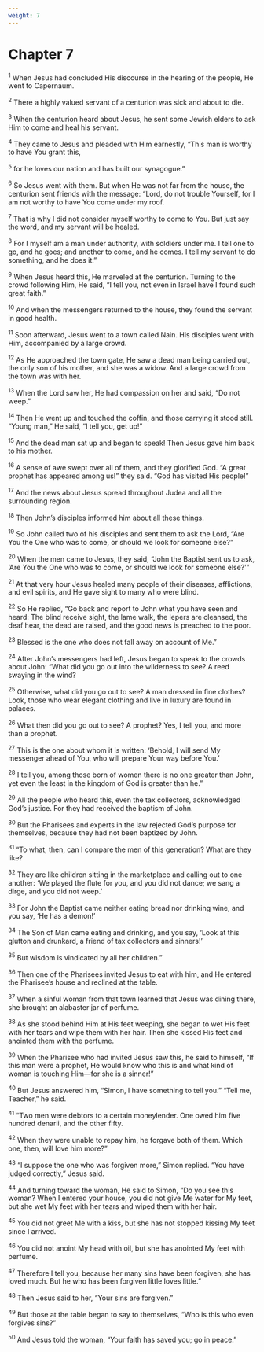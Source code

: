 ```yaml
---
weight: 7
---
```


# Chapter 7

<sup>1</sup> When Jesus had concluded His discourse in the hearing of the people, He went to Capernaum. 

<sup>2</sup> There a highly valued servant of a centurion was sick and about to die. 

<sup>3</sup> When the centurion heard about Jesus, he sent some Jewish elders to ask Him to come and heal his servant. 

<sup>4</sup> They came to Jesus and pleaded with Him earnestly, “This man is worthy to have You grant this, 

<sup>5</sup> for he loves our nation and has built our synagogue.” 

<sup>6</sup> So Jesus went with them. But when He was not far from the house, the centurion sent friends with the message: “Lord, do not trouble Yourself, for I am not worthy to have You come under my roof. 

<sup>7</sup> That is why I did not consider myself worthy to come to You. But just say the word, and my servant will be healed. 

<sup>8</sup> For I myself am a man under authority, with soldiers under me. I tell one to go, and he goes; and another to come, and he comes. I tell my servant to do something, and he does it.” 

<sup>9</sup> When Jesus heard this, He marveled at the centurion. Turning to the crowd following Him, He said, “I tell you, not even in Israel have I found such great faith.” 

<sup>10</sup> And when the messengers returned to the house, they found the servant in good health. 

<sup>11</sup> Soon afterward, Jesus went to a town called Nain. His disciples went with Him, accompanied by a large crowd. 

<sup>12</sup> As He approached the town gate, He saw a dead man being carried out, the only son of his mother, and she was a widow. And a large crowd from the town was with her. 

<sup>13</sup> When the Lord saw her, He had compassion on her and said, “Do not weep.” 

<sup>14</sup> Then He went up and touched the coffin, and those carrying it stood still. “Young man,” He said, “I tell you, get up!” 

<sup>15</sup> And the dead man sat up and began to speak! Then Jesus gave him back to his mother. 

<sup>16</sup> A sense of awe swept over all of them, and they glorified God. “A great prophet has appeared among us!” they said. “God has visited His people!” 

<sup>17</sup> And the news about Jesus spread throughout Judea and all the surrounding region. 

<sup>18</sup> Then John’s disciples informed him about all these things. 

<sup>19</sup> So John called two of his disciples and sent them to ask the Lord, “Are You the One who was to come, or should we look for someone else?” 

<sup>20</sup> When the men came to Jesus, they said, “John the Baptist sent us to ask, ‘Are You the One who was to come, or should we look for someone else?’” 

<sup>21</sup> At that very hour Jesus healed many people of their diseases, afflictions, and evil spirits, and He gave sight to many who were blind. 

<sup>22</sup> So He replied, “Go back and report to John what you have seen and heard: The blind receive sight, the lame walk, the lepers are cleansed, the deaf hear, the dead are raised, and the good news is preached to the poor. 

<sup>23</sup> Blessed is the one who does not fall away on account of Me.” 

<sup>24</sup> After John’s messengers had left, Jesus began to speak to the crowds about John: “What did you go out into the wilderness to see? A reed swaying in the wind? 

<sup>25</sup> Otherwise, what did you go out to see? A man dressed in fine clothes? Look, those who wear elegant clothing and live in luxury are found in palaces. 

<sup>26</sup> What then did you go out to see? A prophet? Yes, I tell you, and more than a prophet. 

<sup>27</sup> This is the one about whom it is written: ‘Behold, I will send My messenger ahead of You, who will prepare Your way before You.’ 

<sup>28</sup> I tell you, among those born of women there is no one greater than John, yet even the least in the kingdom of God is greater than he.” 

<sup>29</sup> All the people who heard this, even the tax collectors, acknowledged God’s justice. For they had received the baptism of John. 

<sup>30</sup> But the Pharisees and experts in the law rejected God’s purpose for themselves, because they had not been baptized by John. 

<sup>31</sup> “To what, then, can I compare the men of this generation? What are they like? 

<sup>32</sup> They are like children sitting in the marketplace and calling out to one another: ‘We played the flute for you, and you did not dance; we sang a dirge, and you did not weep.’ 

<sup>33</sup> For John the Baptist came neither eating bread nor drinking wine, and you say, ‘He has a demon!’ 

<sup>34</sup> The Son of Man came eating and drinking, and you say, ‘Look at this glutton and drunkard, a friend of tax collectors and sinners!’ 

<sup>35</sup> But wisdom is vindicated by all her children.” 

<sup>36</sup> Then one of the Pharisees invited Jesus to eat with him, and He entered the Pharisee’s house and reclined at the table. 

<sup>37</sup> When a sinful woman from that town learned that Jesus was dining there, she brought an alabaster jar of perfume. 

<sup>38</sup> As she stood behind Him at His feet weeping, she began to wet His feet with her tears and wipe them with her hair. Then she kissed His feet and anointed them with the perfume. 

<sup>39</sup> When the Pharisee who had invited Jesus saw this, he said to himself, “If this man were a prophet, He would know who this is and what kind of woman is touching Him—for she is a sinner!” 

<sup>40</sup> But Jesus answered him, “Simon, I have something to tell you.” “Tell me, Teacher,” he said. 

<sup>41</sup> “Two men were debtors to a certain moneylender. One owed him five hundred denarii, and the other fifty. 

<sup>42</sup> When they were unable to repay him, he forgave both of them. Which one, then, will love him more?” 

<sup>43</sup> “I suppose the one who was forgiven more,” Simon replied. “You have judged correctly,” Jesus said. 

<sup>44</sup> And turning toward the woman, He said to Simon, “Do you see this woman? When I entered your house, you did not give Me water for My feet, but she wet My feet with her tears and wiped them with her hair. 

<sup>45</sup> You did not greet Me with a kiss, but she has not stopped kissing My feet since I arrived. 

<sup>46</sup> You did not anoint My head with oil, but she has anointed My feet with perfume. 

<sup>47</sup> Therefore I tell you, because her many sins have been forgiven, she has loved much. But he who has been forgiven little loves little.” 

<sup>48</sup> Then Jesus said to her, “Your sins are forgiven.” 

<sup>49</sup> But those at the table began to say to themselves, “Who is this who even forgives sins?” 

<sup>50</sup> And Jesus told the woman, “Your faith has saved you; go in peace.” 


